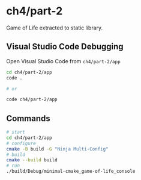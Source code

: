 # ch4/part-2

Game of Life extracted to static library.

## Visual Studio Code Debugging

Open Visual Studio Code from `ch4/part-2/app`

```bash
cd ch4/part-2/app
code .

# or

code ch4/part-2/app
```

## Commands

```bash
# start
cd ch4/part-2/app
# configure
cmake -B build -G "Ninja Multi-Config"
# build
cmake --build build
# run
./build/Debug/minimal-cmake_game-of-life_console
```
